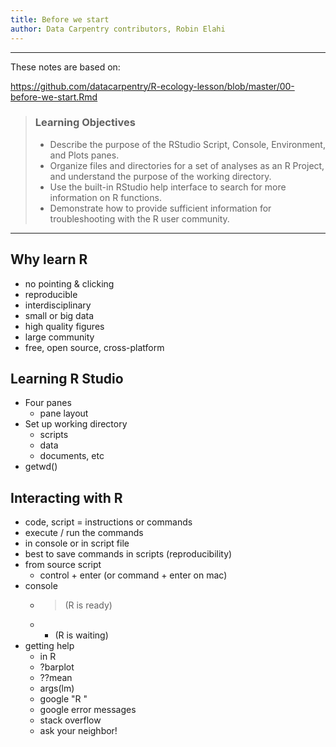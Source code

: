```yaml
---
title: Before we start
author: Data Carpentry contributors, Robin Elahi
---
```


------------

These notes are based on:

<https://github.com/datacarpentry/R-ecology-lesson/blob/master/00-before-we-start.Rmd>

> ### Learning Objectives
>
> * Describe the purpose of the RStudio Script, Console, Environment, and Plots
>   panes.
> * Organize files and directories for a set of analyses as an R
>   Project, and understand the purpose of the working directory.
> * Use the built-in RStudio help interface to search for more information on R
>   functions.
> * Demonstrate how to provide sufficient information for troubleshooting with the R user community.

------------

## Why learn R
  
  - no pointing & clicking
  - reproducible
  - interdisciplinary 
  - small or big data
  - high quality figures
  - large community
  - free, open source, cross-platform

## Learning R Studio

  - Four panes
    - pane layout
  - Set up working directory
    - scripts
    - data 
    - documents, etc
  - getwd()

## Interacting with R

  - code, script = instructions or commands
  - execute / run the commands
  - in console or in script file
  - best to save commands in scripts (reproducibility)
  - from source script
    - control + enter (or command + enter on mac)
  - console
    - > (R is ready)
    - + (R is waiting)
  - getting help
    - in R
    - ?barplot
    - ??mean
    - args(lm)
    - google "R <task> "
    - google error messages
    - stack overflow
    - ask your neighbor!
    
